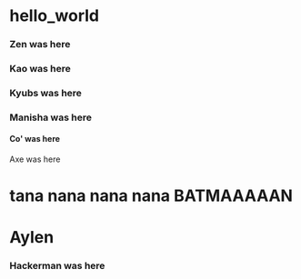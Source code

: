 # hello_world

### Zen was here

### Kao was here

### Kyubs was here

### Manisha was here

#### Co' was here
Axe was here
# tana nana nana nana BATMAAAAAN #
# Aylen
### Hackerman was here
